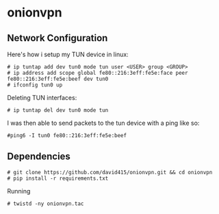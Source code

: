 onionvpn
========

Network Configuration
---------------------

Here's how i setup my TUN device in linux:

    # ip tuntap add dev tun0 mode tun user <USER> group <GROUP>
    # ip address add scope global fe80::216:3eff:fe5e:face peer fe80::216:3eff:fe5e:beef dev tun0
    # ifconfig tun0 up

Deleting TUN interfaces:

    # ip tuntap del dev tun0 mode tun

I was then able to send packets to the tun device with a ping like so:

    #ping6 -I tun0 fe80::216:3eff:fe5e:beef

Dependencies
------------

    # git clone https://github.com/david415/onionvpn.git && cd onionvpn
    # pip install -r requirements.txt

Running

    # twistd -ny onionvpn.tac
